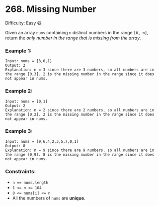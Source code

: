 # 268. Missing Number
Difficulty: Easy :smile:

Given an array `nums` containing `n` distinct numbers in the range `[0, n]`, return the *only number in the range that is missing from the array*.

 

### Example 1:
```
Input: nums = [3,0,1]
Output: 2
Explanation: n = 3 since there are 3 numbers, so all numbers are in the range [0,3]. 2 is the missing number in the range since it does not appear in nums.
```
### Example 2:
```
Input: nums = [0,1]
Output: 2
Explanation: n = 2 since there are 2 numbers, so all numbers are in the range [0,2]. 2 is the missing number in the range since it does not appear in nums.
```
### Example 3:
```
Input: nums = [9,6,4,2,3,5,7,0,1]
Output: 8
Explanation: n = 9 since there are 9 numbers, so all numbers are in the range [0,9]. 8 is the missing number in the range since it does not appear in nums.
```
 

### Constraints:

- `n == nums.length`
- `1 <= n <= 104`
- `0 <= nums[i] <= n`
- All the numbers of `nums` are **unique**.

